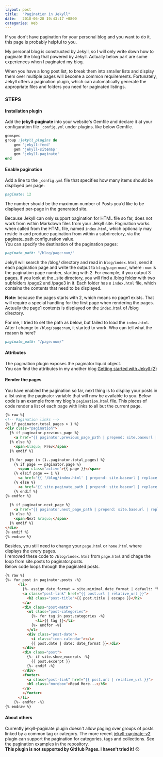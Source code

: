 ```yaml
---
layout: post
title:  "Pagination in Jekyll"
date:   2018-06-28 19:43:17 +0800
categories: Web
---
```

If you don't have pagination for your personal blog and you want to do it, this page is probably helpful to you.

My personal blog is constructed by Jekyll, so I will only write down how to paginate the blog that powered by Jekyll. Actually below part are some experiences when I paginated my blog. 

When you have a long post list, to break them into smaller lists and display them over multiple pages will become a common requirements. 
Fortunately, Jekyll offers a pagination plugin, which can automatically generate the appropriate files and folders you need for paginated listings.

### STEPS
#### Installation plugin
Add the **jekyll-paginate** into your website's Gemfile and declare it at your configuration file `_config.yml` under plugins.
like below Gemfile.

```ruby
gemspec
group :jekyll_plugins do
    gem 'jekyll-feed'
    gem 'jekyll-sitemap'
    gem 'jekyll-paginate'
end
```

#### Enable pagination
Add a line to the `_config.yml` file that specifies how many items should be displayed per page:
```ruby
paginate: 12
```
The number should be the maximum number of Posts you’d like to be displayed per-page in the generated site.

Because Jekyll can only support pagination for HTML file so far, does not work from within Markdown files from your Jekyll site. Pagination works when called from the HTML file, named `index.html`, which optionally may reside in and produce pagination from within a subdirectory, via the paginate_path configuration value. <br>
You can specify the destination of the pagination pages:
```ruby
paginate_path: "/blog/page:num/"
```
Jekyll will search the /blog/ directory and read in `blog/index.html`, send it each pagination page and write the output to `blog/page:num/`, where `:num` is the pagination page number, starting with 2. For example, if you output 3 pages, if you look at the _site directory, you will find a /blog folder with two subfolders /page2 and /page3 in it. Each folder has a `index.html` file, which contains the contents that need to be displayed.

**Note:** because the pages starts with 2, which means no page1 exists. That will require a special handling for the first page when rendering the pages. Actually the page1 contents is displayed on the `index.html` of /blog directory. 

For me, I tried to set the path as below, but failed to load the `index.html`. After I change to `/blog/page:num`, it started to work. Who can tell what the reason is here?
```ruby
paginate_path: "/page:num/" 
```
#### Attributes
The pagination plugin exposes the paginator liquid object. <br>
You can find the attributes in my another blog [Getting started with Jekyll (2)]({{site.baseurl}}/web/2018/04/13/Web-jekyll-grammar.html)

#### Render the pages
You have enabled the pagination so far, next thing is to display your posts in a list using the paginator variable that will now be available to you.
Below code is an example from my blog's `pagination.html` file. This pieces of code render a list of each page with links to all but the current page.
```markdown
{% raw %}
<!-- Pagination links -->
{% if paginator.total_pages > 1 %}
<div class="pagination">
  {% if paginator.previous_page %}
    <a href="{{ paginator.previous_page_path | prepend: site.baseurl | replace: '//', '/' }}">&laquo; Prev</a>
  {% else %}
    <span>&laquo; Prev</span>
  {% endif %}

  {% for page in (1..paginator.total_pages) %}
    {% if page == paginator.page %}
      <span class="active">{{ page }}</span>
    {% elsif page == 1 %}
      <a href="{{ '/blog/index.html' | prepend: site.baseurl | replace: '//', '/' }}">{{ page }}</a>
    {% else %}
      <a href="{{ site.paginate_path | prepend: site.baseurl | replace: '//', '/' | replace: ':num', page }}">{{ page }}</a>
    {% endif %}
{% endfor %}
  
  {% if paginator.next_page %}
    <a href="{{ paginator.next_page_path | prepend: site.baseurl | replace: '//', '/' }}">Next &raquo;</a>
  {% else %}
    <span>Next &raquo;</span>
  {% endif %}
</div>
{% endif %}
{% endraw %}
```
Besides, you still need to change your `page.html` or `home.html` where displays the every pages. <br>
I removed these code to `/blog/index.html` from `page.html` and chage the loop from site.posts to paginator.posts.<br>
Below code loops through the paginated posts.
```html
{% raw %}
{%- for post in paginator.posts -%}
      <li>
        {%- assign date_format = site.minimal.date_format | default: "%b %-d, %Y" -%}
        <a class="post-link" href="{{ post.url | relative_url }}">
          <h2 class="post-title">{{ post.title | escape }}</h2>
        </a>
        <div class="post-meta">
          <ul class="post-categories">
            {%- for tag in post.categories -%}
              <li>{{ tag }}</li>
            {%- endfor -%}
          </ul>
          <div class="post-date">
            <i class="icon-calendar"></i>
            {{ post.date | date: date_format }}</div>
        </div>
        <div class="post">
          {%- if site.show_excerpts -%}
            {{ post.excerpt }}
          {%- endif -%}
        </div>
		<footer>
          <a class="post-link" href="{{ post.url | relative_url }}">
          <h5 class="morebox">Read More...</h5>
        </a>
        </footer>
      </li>
    {%- endfor -%}
{% endraw %}
```
#### About others
Currently jekyll-paginate plugin doesn't allow paging over groups of posts linked by a common tag or category. 
The more recent [jekyll-paginate-v2](https://github.com/sverrirs/jekyll-paginate-v2) plugin can support the pagination for categories, tags and collections. See the pagination examples in the repository.<br> **This plugin is not supported by GitHub Pages. I haven't tried it!** :worried: